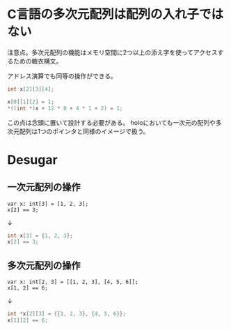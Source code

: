 # C言語の多次元配列は配列の入れ子ではない
注意点。多次元配列の機能はメモリ空間に2つ以上の添え字を使ってアクセスするための糖衣構文。

アドレス演算でも同等の操作ができる。
```c
int x[2][3][4];

x[0][1][2] = 1;
*((int *)x + 12 * 0 + 4 * 1 + 2) = 1;
```

この点は念頭に置いて設計する必要がある。
holoにおいても一次元の配列や多次元配列は1つのポインタと同様のイメージで扱う。

# Desugar

## 一次元配列の操作
```
var x: int[3] = [1, 2, 3];
x[2] == 3;
```
↓
```c
int x[3] = {1, 2, 3};
x[2] == 3;
```

## 多次元配列の操作

```
var x: int[2, 3] = [[1, 2, 3], [4, 5, 6]];
x[1, 2] == 6;
```
↓
```c
int *x[2][3] = {{1, 2, 3}, {4, 5, 6}};
x[1][2] == 6;
```
